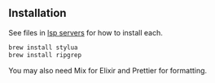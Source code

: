 ## Installation

See files in [lsp servers](./lsp/) for how to install each.

```bash
brew install stylua
brew install ripgrep
```

You may also need Mix for Elixir and Prettier for formatting.
